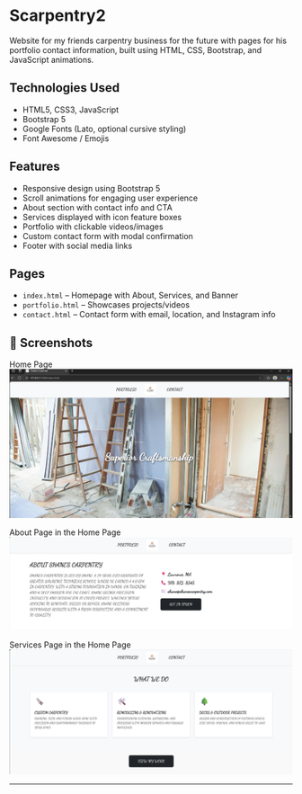 # Scarpentry2
Website for my friends carpentry business for the future with pages for his portfolio contact information, built using HTML, CSS, Bootstrap, and JavaScript animations.


## Technologies Used

- HTML5, CSS3, JavaScript
- Bootstrap 5
- Google Fonts (Lato, optional cursive styling)
- Font Awesome / Emojis


## Features

- Responsive design using Bootstrap 5
- Scroll animations for engaging user experience
- About section with contact info and CTA
- Services displayed with icon feature boxes
- Portfolio with clickable videos/images
- Custom contact form with modal confirmation
- Footer with social media links

## Pages

- `index.html` – Homepage with About, Services, and Banner
- `portfolio.html` – Showcases projects/videos
- `contact.html` – Contact form with email, location, and Instagram info

## 📸 Screenshots
Home Page
![Image alt](https://github.com/paulcodes777/Scarpentry2/blob/69ac46e1ddec1b67ca6f2d434f3fb08f353fe5dd/shanehome1.png)

About Page in the Home Page 
![Image alt](https://github.com/paulcodes777/Scarpentry2/blob/6fd12ca9aae70e269f9e625b5af72ea0b1ba0163/shaneabout.png)

Services Page in the Home Page
![Image alt](https://github.com/paulcodes777/Scarpentry2/blob/8650c7a42d18198d34fb734c0af7c7d525a72768/shaneservices.png)







---


